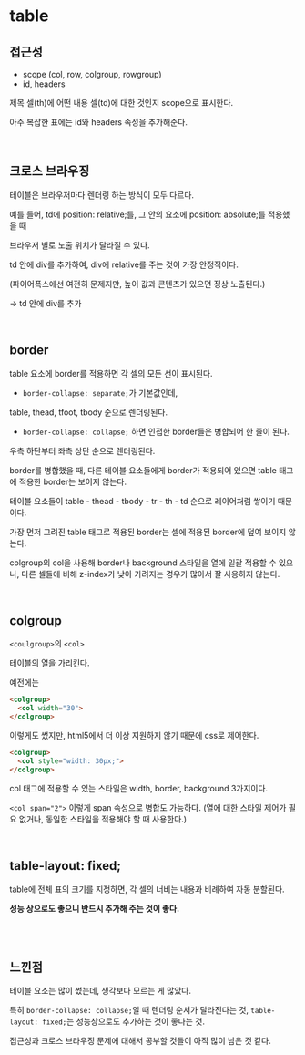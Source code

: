 # table

## 접근성

- scope (col, row, colgroup, rowgroup)
- id, headers

제목 셀(th)에 어떤 내용 셀(td)에 대한 것인지 scope으로 표시한다.

아주 복잡한 표에는 id와 headers 속성을 추가해준다.

<br/>

## 크로스 브라우징

테이블은 브라우저마다 렌더링 하는 방식이 모두 다르다.

예를 들어, td에 position: relative;를, 그 안의 요소에 position: absolute;를 적용했을 때

브라우저 별로 노출 위치가 달라질 수 있다.

td 안에 div를 추가하여, div에 relative를 주는 것이 가장 안정적이다.

(파이어폭스에선 여전히 문제지만, 높이 값과 콘텐츠가 있으면 정상 노출된다.)

-> td 안에 div를 추가

<br/>

## border

table 요소에 border를 적용하면 각 셀의 모든 선이 표시된다.

- ```border-collapse: separate;```가 기본값인데,

table, thead, tfoot, tbody 순으로 렌더링된다.


- ```border-collapse: collapse;``` 하면 인접한 border들은 병합되어 한 줄이 된다.

우측 하단부터 좌측 상단 순으로 렌더링된다.

border를 병합했을 때, 다른 테이블 요소들에게 border가 적용되어 있으면 table 태그에 적용한 border는 보이지 않는다.

테이블 요소들이 table - thead - tbody - tr - th - td 순으로 레이어처럼 쌓이기 때문이다.

가장 먼저 그려진 table 태그로 적용된 border는 셀에 적용된 border에 덮여 보이지 않는다.

colgroup의 col을 사용해 border나 background 스타일을 열에 일괄 적용할 수 있으나,
다른 셀들에 비해 z-index가 낮아 가려지는 경우가 많아서 잘 사용하지 않는다.

<br/>

## colgroup

`<coulgroup>`의 `<col>`

테이블의 열을 가리킨다.

예전에는
```html
<colgroup>
  <col width="30">
</colgroup>
```
이렇게도 썼지만, html5에서 더 이상 지원하지 않기 때문에 css로 제어한다.

```html
<colgroup>
  <col style="width: 30px;">
</colgroup>
```

col 태그에 적용할 수 있는 스타일은 width, border, background 3가지이다.

```<col span="2">``` 이렇게 span 속성으로 병합도 가능하다.
(열에 대한 스타일 제어가 필요 없거나, 동일한 스타일을 적용해야 할 때 사용한다.)

<br/>

## table-layout: fixed;

table에 전체 표의 크기를 지정하면, 각 셀의 너비는 내용과 비례하여 자동 분할된다.

**성능 상으로도 좋으니 반드시 추가해 주는 것이 좋다.**

<br/>
<br/>

## 느낀점

테이블 요소는 많이 썼는데, 생각보다 모르는 게 많았다.

특히 ```border-collapse: collapse;```일 때 렌더링 순서가 달라진다는 것, ```table-layout: fixed;```는 성능상으로도 추가하는 것이 좋다는 것.

접근성과 크로스 브라우징 문제에 대해서 공부할 것들이 아직 많이 남은 것 같다.
